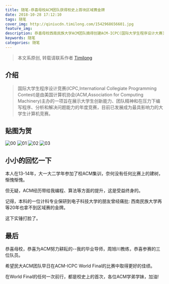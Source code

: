 ```yaml
---
title: 随笔-恭喜母校ACM团队获得校史上首块区域赛金牌
date: 2018-10-28 17:12:10
tags: 随笔
cover_img: http://qiniucdn.timilong.com/1542968656601.jpg
feature_img:
description: 恭喜母校西南民族大学ACM团队摘得创建ACM-ICPC(国际大学生程序设计大赛)集训队13年以来的历史首金!
keywords: 随笔
categories: 随笔
---
```


> 本文系原创, 转载请联系作者 [Timilong](http://blog.timilong.com/about)

## 介绍
> 国际大学生程序设计竞赛(ICPC,International Collegiate Programming Contest)是由美国计算机协会(ACM,Association for Computing Machinery)主办的一项旨在展示大学生创新能力、团队精神和在压力下编写程序、分析和解决问题能力的年度竞赛，目前已发展成为最具影响力的大学生计算机竞赛。

## 贴图为贺

![00](http://qiniucdn.timilong.com/acm00.jpg)
![01](http://qiniucdn.timilong.com/acm01.jpg)
![02](http://qiniucdn.timilong.com/acm02.jpg)
![03](http://qiniucdn.timilong.com/acm03.jpg)

## 小小的回忆一下

本人在13-14年，大一大二学年参加了校ACM集训，奈何没有任何比赛上的建树，惭愧惭愧。 

但无疑，ACM经历带给我编程、算法等方面的提升，这是受益终身的。

记得，本科的一位计科专业保研到电子科技大学的朋友曾经痛批: 西南民族大学再等20年也拿不到区域赛的金牌。

这下实锤打脸了。

## 最后

恭喜母校，恭喜为ACM努力耕耘的--我的毕业导师，周旭川教练，恭喜参赛的三位队员。

希望民大ACM团队早日在ACM-ICPC World Final的比赛中取得更好的佳绩。

在World Final的任何一次前行，都是校史上的首次，各位ACM学弟学妹，加油!
